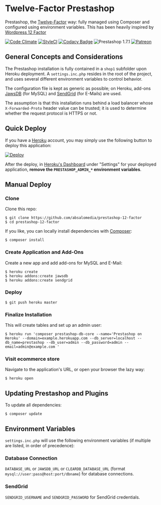 # Twelve-Factor Prestashop

Prestashop, the [Twelve-Factor](http://12factor.net/) way: fully managed using Composer and configured using environment variables. This has been heavily inspired by [Wordpress 12 Factor](https://github.com/dzuelke/wordpress-12factor)

[![Code Climate](https://codeclimate.com/github/absalomedia/prestashop-12-factor/badges/gpa.svg)](https://codeclimate.com/github/absalomedia/prestashop-12-factor) [![StyleCI](https://styleci.io/repos/54073612/shield)](https://styleci.io/repos/54073612) [![Codacy Badge](https://api.codacy.com/project/badge/grade/fad89d57d8474c579c8159ed8ea503b3)](https://www.codacy.com/app/media/prestashop-12-factor) ![Prestashop 1.7.1](https://img.shields.io/badge/Prestashop-1.7.1-yellow.svg) [![Patreon](https://img.shields.io/badge/patreon-donate-green.svg)](https://www.patreon.com/bePatron?u=14641360)




## General Concepts and Considerations

The Prestashop installation is fully contained in a `shop1` subfolder upon Heroku deployment. A `settings.inc.php` resides in the root of the project, and uses several different environment variables to control behavior.

The configuration file is kept as generic as possible; on Heroku, add-ons [JawsDB](https://elements.heroku.com/addons/jawsdb) (for MySQL) and [SendGrid](https://elements.heroku.com/addons/sendgrid) (for E-Mails) are used.

The assumption is that this installation runs behind a load balancer whose `X-Forwarded-Proto` header value can be trusted; it is used to determine whether the request protocol is HTTPS or not.

## Quick Deploy

If you have a [Heroku](http://heroku.com) account, you may simply use the following button to deploy this application:

[![Deploy](https://www.herokucdn.com/deploy/button.png)](https://heroku.com/deploy)

After the deploy, in [Heroku's Dashboard](https://dasboard.heroku.com) under "Settings" for your deployed application, **remove the `PRESTASHOP_ADMIN_*` environment variables**.

## Manual Deploy

### Clone

Clone this repo:

```
$ git clone https://github.com/absalomedia/prestashop-12-factor
$ cd prestashop-12-factor
```

If you like, you can locally install dependencies with [Composer](https://getcomposer.org):

```
$ composer install
```

### Create Application and Add-Ons

Create a new app and add add-ons for MySQL and E-Mail:

```
$ heroku create
$ heroku addons:create jawsdb
$ heroku addons:create sendgrid
```

### Deploy

```
$ git push heroku master
```

### Finalize Installation

This will create tables and set up an admin user:

```
$ heroku run 'composer prestashop-db-core --name='Prestashop on Heroku' --domain=example.herokuapp.com --db_server=localhost --db_name=prestashop --db_user=admin --db_password=admin --email=admin@example.com '
```

### Visit ecommerce store

Navigate to the application's URL, or open your browser the lazy way:

```
$ heroku open
```

## Updating Prestashop and Plugins

To update all dependencies:

```
$ composer update
```


## Environment Variables

`settings.inc.php` will use the following environment variables (if multiple are listed, in order of precedence):

### Database Connection

`DATABASE_URL` or `JAWSDB_URL` or `CLEARDB_DATABASE_URL` (format `mysql://user:pass@host:port/dbname`) for database connections.

### SendGrid

`SENDGRID_USERNAME` and `SENDGRID_PASSWORD` for SendGrid credentials.
